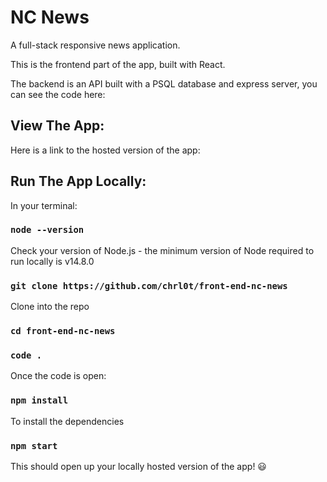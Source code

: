 # NC News

A full-stack responsive news application.

This is the frontend part of the app, built with React.

The backend is an API built with a PSQL database and express server, you can see the code here:

## View The App:

Here is a link to the hosted version of the app:

## Run The App Locally:

In your terminal:

### `node --version`

Check your version of Node.js - the minimum version of Node required to run locally is v14.8.0

### `git clone https://github.com/chrl0t/front-end-nc-news`

Clone into the repo

### `cd front-end-nc-news`

### `code .`

Once the code is open:

### `npm install`

To install the dependencies

### `npm start`

This should open up your locally hosted version of the app! 😃
